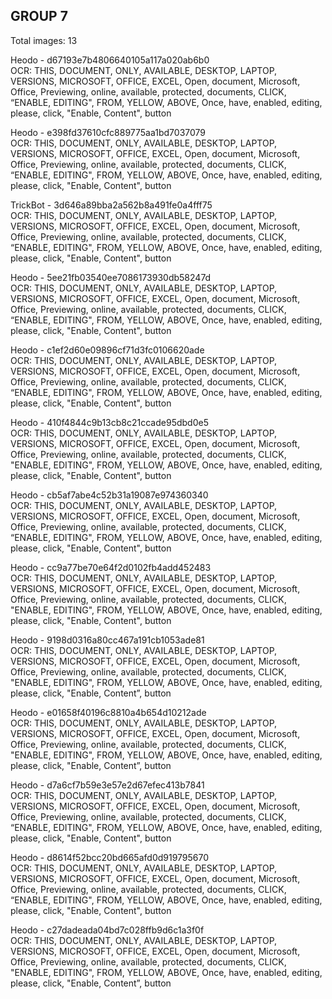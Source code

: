 ## GROUP 7
Total images: 13  

Heodo - d67193e7b4806640105a117a020ab6b0  
OCR: THIS, DOCUMENT, ONLY, AVAILABLE, DESKTOP, LAPTOP, VERSIONS, MICROSOFT, OFFICE, EXCEL, Open, document, Microsoft, Office, Previewing, online, available, protected, documents, CLICK, “ENABLE, EDITING", FROM, YELLOW, ABOVE, Once, have, enabled, editing, please, click, "Enable, Content", button  

Heodo - e398fd37610cfc889775aa1bd7037079  
OCR: THIS, DOCUMENT, ONLY, AVAILABLE, DESKTOP, LAPTOP, VERSIONS, MICROSOFT, OFFICE, EXCEL, Open, document, Microsoft, Office, Previewing, online, available, protected, documents, CLICK, “ENABLE, EDITING", FROM, YELLOW, ABOVE, Once, have, enabled, editing, please, click, "Enable, Content", button  

TrickBot - 3d646a89bba2a562b8a491fe0a4fff75  
OCR: THIS, DOCUMENT, ONLY, AVAILABLE, DESKTOP, LAPTOP, VERSIONS, MICROSOFT, OFFICE, EXCEL, Open, document, Microsoft, Office, Previewing, online, available, protected, documents, CLICK, “ENABLE, EDITING", FROM, YELLOW, ABOVE, Once, have, enabled, editing, please, click, "Enable, Content", button  

Heodo - 5ee21fb03540ee7086173930db58247d  
OCR: THIS, DOCUMENT, ONLY, AVAILABLE, DESKTOP, LAPTOP, VERSIONS, MICROSOFT, OFFICE, EXCEL, Open, document, Microsoft, Office, Previewing, online, available, protected, documents, CLICK, “ENABLE, EDITING", FROM, YELLOW, ABOVE, Once, have, enabled, editing, please, click, "Enable, Content", button  

Heodo - c1ef2d60e09896cf71d3fc0106620ade  
OCR: THIS, DOCUMENT, ONLY, AVAILABLE, DESKTOP, LAPTOP, VERSIONS, MICROSOFT, OFFICE, EXCEL, Open, document, Microsoft, Office, Previewing, online, available, protected, documents, CLICK, “ENABLE, EDITING", FROM, YELLOW, ABOVE, Once, have, enabled, editing, please, click, "Enable, Content", button  

Heodo - 410f4844c9b13cb8c21ccade95dbd0e5  
OCR: THIS, DOCUMENT, ONLY, AVAILABLE, DESKTOP, LAPTOP, VERSIONS, MICROSOFT, OFFICE, EXCEL, Open, document, Microsoft, Office, Previewing, online, available, protected, documents, CLICK, "ENABLE, EDITING", FROM, YELLOW, ABOVE, Once, have, enabled, editing, please, click, "Enable, Content", button  

Heodo - cb5af7abe4c52b31a19087e974360340  
OCR: THIS, DOCUMENT, ONLY, AVAILABLE, DESKTOP, LAPTOP, VERSIONS, MICROSOFT, OFFICE, EXCEL, Open, document, Microsoft, Office, Previewing, online, available, protected, documents, CLICK, “ENABLE, EDITING", FROM, YELLOW, ABOVE, Once, have, enabled, editing, please, click, "Enable, Content", button  

Heodo - cc9a77be70e64f2d0102fb4add452483  
OCR: THIS, DOCUMENT, ONLY, AVAILABLE, DESKTOP, LAPTOP, VERSIONS, MICROSOFT, OFFICE, EXCEL, Open, document, Microsoft, Office, Previewing, online, available, protected, documents, CLICK, "ENABLE, EDITING", FROM, YELLOW, ABOVE, Once, have, enabled, editing, please, click, "Enable, Content", button  

Heodo - 9198d0316a80cc467a191cb1053ade81  
OCR: THIS, DOCUMENT, ONLY, AVAILABLE, DESKTOP, LAPTOP, VERSIONS, MICROSOFT, OFFICE, EXCEL, Open, document, Microsoft, Office, Previewing, online, available, protected, documents, CLICK, "ENABLE, EDITING", FROM, YELLOW, ABOVE, Once, have, enabled, editing, please, click, "Enable, Content”, button  

Heodo - e01658f40196c8810a4b654d10212ade  
OCR: THIS, DOCUMENT, ONLY, AVAILABLE, DESKTOP, LAPTOP, VERSIONS, MICROSOFT, OFFICE, EXCEL, Open, document, Microsoft, Office, Previewing, online, available, protected, documents, CLICK, "ENABLE, EDITING", FROM, YELLOW, ABOVE, Once, have, enabled, editing, please, click, "Enable, Content”, button  

Heodo - d7a6cf7b59e3e57e2d67efec413b7841  
OCR: THIS, DOCUMENT, ONLY, AVAILABLE, DESKTOP, LAPTOP, VERSIONS, MICROSOFT, OFFICE, EXCEL, Open, document, Microsoft, Office, Previewing, online, available, protected, documents, CLICK, “ENABLE, EDITING", FROM, YELLOW, ABOVE, Once, have, enabled, editing, please, click, "Enable, Content", button  

Heodo - d8614f52bcc20bd665afd0d919795670  
OCR: THIS, DOCUMENT, ONLY, AVAILABLE, DESKTOP, LAPTOP, VERSIONS, MICROSOFT, OFFICE, EXCEL, Open, document, Microsoft, Office, Previewing, online, available, protected, documents, CLICK, “ENABLE, EDITING", FROM, YELLOW, ABOVE, Once, have, enabled, editing, please, click, "Enable, Content", button  

Heodo - c27dadeada04bd7c028ffb9d6c1a3f0f  
OCR: THIS, DOCUMENT, ONLY, AVAILABLE, DESKTOP, LAPTOP, VERSIONS, MICROSOFT, OFFICE, EXCEL, Open, document, Microsoft, Office, Previewing, online, available, protected, documents, CLICK, "ENABLE, EDITING", FROM, YELLOW, ABOVE, Once, have, enabled, editing, please, click, "Enable, Content”, button  

